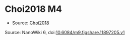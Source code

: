 <a name="material" />

# Choi2018 M4
<script type="application/ld+json">
  {
    "@context": "https://schema.org/",
    "@type": "ChemicalSubstance",
    "@id": "https://egonw.github.io/nanowiki/nanowiki515.html#material",
    "http://purl.org/dc/terms/conformsTo":
      {
        "@type": "CreativeWork",
        "@id": "https://bioschemas.org/profiles/ChemicalSubstance/0.4-RELEASE/"
      },
    "identfier": "515",
    "name": "Choi2018 M4",
    "url": "https://egonw.github.io/nanowiki/nanowiki515.html#material",
    "sameAs": "http://127.0.0.1/mediawiki/index.php/Special:URIResolver/Choi2018_M4"
  }
</script>


* Source: [Choi2018](articleChoi2018.md)


Source: NanoWiki 6, doi:[10.6084/m9.figshare.11897205.v1](https://doi.org/10.6084/m9.figshare.11897205.v1)
